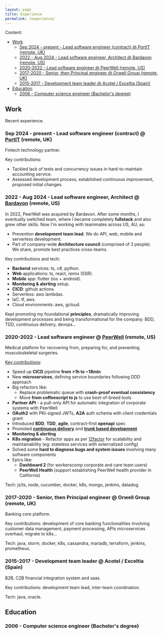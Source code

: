 ```yaml
---
layout: page
title: Experience
permalink: /experience/
---
```


Content:

- [Work](#work)
  - [Sep 2024 - present - Lead software engineer (contract) @ PortIT (remote, UK)](#sep-2024---present---lead-software-engineer-contract--portit-remote-uk)
  - [2022 - Aug 2024 - Lead software engineer, Architect @ Bardavon (remote, US)](#2022---aug-2024---lead-software-engineer-architect--bardavon-remote-us)
  - [2020-2022 - Lead software engineer @ PeerWell (remote, US)](#2020-2022---lead-software-engineer--peerwell-remote-us)
  - [2017-2020 - Senior, then Principal engineer @ Orwell Group (remote, UK)](#2017-2020---senior-then-principal-engineer--orwell-group-remote-uk)
  - [2015-2017 - Development team leader @ Acotel / Exceltia (Spain)](#2015-2017---development-team-leader--acotel--exceltia-spain)
- [Education](#education)
  - [2006 - Computer science engineer (Bachelor's degree)](#2006---computer-science-engineer-bachelors-degree)

## Work

Recent experience.

### Sep 2024 - present - Lead software engineer (contract) @ [PortIT](https://portit.io/) (remote, UK)

Fintech technology partner.

Key contributions:

- Tackled lack of tests and concurrency issues in hard-to-maintain accounting service.
- Assessed development process, established continuous improvement, proposed initial changes.

### 2022 - Aug 2024 - Lead software engineer, Architect @ [Bardavon](https://www.bardavon.com/) (remote, US)

In 2022, PeerWell was acquired by Bardavon. After some months, I eventually switched team, where I became completely **fullstack** and also grew other skills. Now I'm working with teammates across US, AU, as:

- Prevention **development team lead**. We do API, web, mobile and serverless development.
- Part of company-wide **Architecture council** (comprised of 3 people). We share, promote best practices cross-teams.

Key contributions and tech:

- **Backend** services: ts, c#, python.
- **Web** applications: ts, react, remix (SSR).
- **Mobile** app: flutter (ios + android).
- **Monitoring & alerting** setup.
- **CICD**: github actions.
- Serverless: aws lambdas.
- IaC: tf, aws.
- Cloud environments: aws, gcloud.

Kept promoting my foundational **principles**, dramatically improving development processes and being transformational for the company: BDD, TDD, continuous delivery, devops...

### 2020-2022 - Lead software engineer @ [PeerWell](https://www.peerwell.co) (remote, US)

Medical platform for recovering from, preparing for, and preventing musculoskeletal surgeries.

[Key contributions](/retrospective/2021/07/14/year-retrospective.html):

- Speed up **CICD** pipeline **from >1h to ~18min**
- New **microservices**, defining service boundaries following DDD approach
- Big refactors like:
  - Replace problematic queue with **crash-proof eventual consistency**
  - Move **from coffeescript to js** to use best-of-breed tools
- **Partner API** - a pull-only API for automatic integration of corporate systems with PeerWell
- **OAuth2** with PKI-signed JWTs, **A2A** auth schema with client credentials grant
- Introduced **BDD**, **TDD**, **agile**, contract-first **openapi** spec
- Promoted [**continuous delivery**](https://continuousdelivery.com/) and [**trunk based development**](https://trunkbaseddevelopment.com/)
- **Monitoring & alerting**
- **K8s migration** - Refactor apps as per [12factor](https://12factor.net/) for scalability and maintainability (eg: stateless services with externalized config)
- Solved some **hard to diagnose bugs and system issues** involving many software components
- Epics like:
  - **Dashboard 2** (for workerscomp corporate and care team users)
  - **PeerWell Health** (support establishing PeerWell health provider in California)

Tech: js/ts, node, cucumber, docker, k8s, mongo, jenkins, datadog.

### 2017-2020 - Senior, then Principal engineer @ Orwell Group (remote, UK)

Banking core platform.

Key contributions: development of core banking functionalities involving customer data management, payment processing, APIs
microservices overhaul, migrate to k8s...

Tech: java, storm, docker, k8s, cassandra, mariadb, terraform, jenkins, prometheus.

### 2015-2017 - Development team leader @ Acotel / Exceltia (Spain)

B2B, C2B financial integration system and saas.

Key contributions: development team lead, inter-team coordination.

Tech: java, oracle.

## Education

### 2006 - Computer science engineer (Bachelor's degree)
